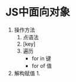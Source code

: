 # JS中面向对象
1. 操作方法
    1. 点语法
    2. [key]
    3. 遍历
        - for in 键
        - for of 值
2. 解构赋值
    1. 